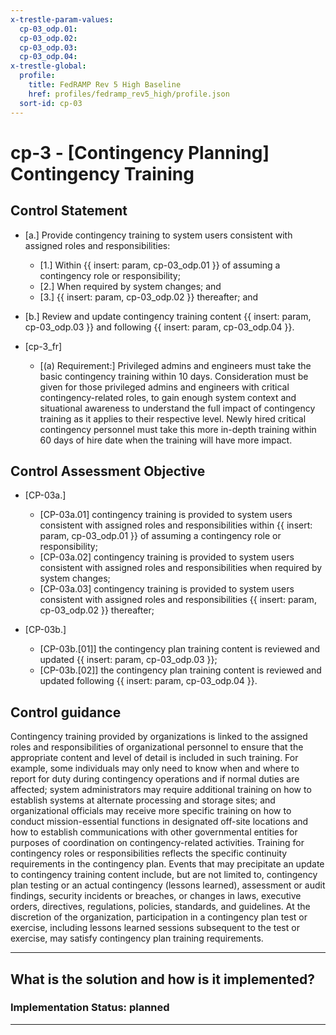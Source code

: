 ```yaml
---
x-trestle-param-values:
  cp-03_odp.01:
  cp-03_odp.02:
  cp-03_odp.03:
  cp-03_odp.04:
x-trestle-global:
  profile:
    title: FedRAMP Rev 5 High Baseline
    href: profiles/fedramp_rev5_high/profile.json
  sort-id: cp-03
---
```


# cp-3 - \[Contingency Planning\] Contingency Training

## Control Statement

- \[a.\] Provide contingency training to system users consistent with assigned roles and responsibilities:

  - \[1.\] Within {{ insert: param, cp-03_odp.01 }} of assuming a contingency role or responsibility;
  - \[2.\] When required by system changes; and
  - \[3.\] {{ insert: param, cp-03_odp.02 }} thereafter; and

- \[b.\] Review and update contingency training content {{ insert: param, cp-03_odp.03 }} and following {{ insert: param, cp-03_odp.04 }}.

- \[cp-3_fr\]

  - \[(a) Requirement:\] Privileged admins and engineers must take the basic contingency training within 10 days. Consideration must be given for those privileged admins and engineers with critical contingency-related roles, to gain enough system context and situational awareness to understand the full impact of contingency training as it applies to their respective level. Newly hired critical contingency personnel must take this more in-depth training within 60 days of hire date when the training will have more impact.

## Control Assessment Objective

- \[CP-03a.\]

  - \[CP-03a.01\] contingency training is provided to system users consistent with assigned roles and responsibilities within {{ insert: param, cp-03_odp.01 }} of assuming a contingency role or responsibility;
  - \[CP-03a.02\] contingency training is provided to system users consistent with assigned roles and responsibilities when required by system changes;
  - \[CP-03a.03\] contingency training is provided to system users consistent with assigned roles and responsibilities {{ insert: param, cp-03_odp.02 }} thereafter;

- \[CP-03b.\]

  - \[CP-03b.[01]\] the contingency plan training content is reviewed and updated {{ insert: param, cp-03_odp.03 }};
  - \[CP-03b.[02]\] the contingency plan training content is reviewed and updated following {{ insert: param, cp-03_odp.04 }}.

## Control guidance

Contingency training provided by organizations is linked to the assigned roles and responsibilities of organizational personnel to ensure that the appropriate content and level of detail is included in such training. For example, some individuals may only need to know when and where to report for duty during contingency operations and if normal duties are affected; system administrators may require additional training on how to establish systems at alternate processing and storage sites; and organizational officials may receive more specific training on how to conduct mission-essential functions in designated off-site locations and how to establish communications with other governmental entities for purposes of coordination on contingency-related activities. Training for contingency roles or responsibilities reflects the specific continuity requirements in the contingency plan. Events that may precipitate an update to contingency training content include, but are not limited to, contingency plan testing or an actual contingency (lessons learned), assessment or audit findings, security incidents or breaches, or changes in laws, executive orders, directives, regulations, policies, standards, and guidelines. At the discretion of the organization, participation in a contingency plan test or exercise, including lessons learned sessions subsequent to the test or exercise, may satisfy contingency plan training requirements.

______________________________________________________________________

## What is the solution and how is it implemented?

<!-- For implementation status enter one of: implemented, partial, planned, alternative, not-applicable -->

<!-- Note that the list of rules under ### Rules: is read-only and changes will not be captured after assembly to JSON -->
<!-- Add control implementation description here for control: cp-3 -->

### Implementation Status: planned

______________________________________________________________________
